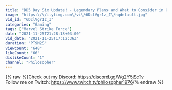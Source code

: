 ```yaml
---
title: "DD5 Day Six Update! - Legendary Plans and What to Consider in Other Sections - Marvel Strike Force"
image: "https:\/\/i.ytimg.com\/vi\/6DclVgr1z_I\/hqdefault.jpg"
vid_id: "6DclVgr1z_I"
categories: "Gaming"
tags: ["Marvel Strike Force"]
date: "2021-11-25T21:28:18+03:00"
vid_date: "2021-11-25T17:12:36Z"
duration: "PT9M2S"
viewcount: "648"
likeCount: "66"
dislikeCount: "1"
channel: "Philosopher"
---
```

{% raw %}Check out my Discord: <a rel="nofollow" target="blank" href="https://discord.gg/Wg2Y5jScTv">https://discord.gg/Wg2Y5jScTv</a><br />Follow me on Twitch: <a rel="nofollow" target="blank" href="https://www.twitch.tv/philosopher1976">https://www.twitch.tv/philosopher1976</a>{% endraw %}
